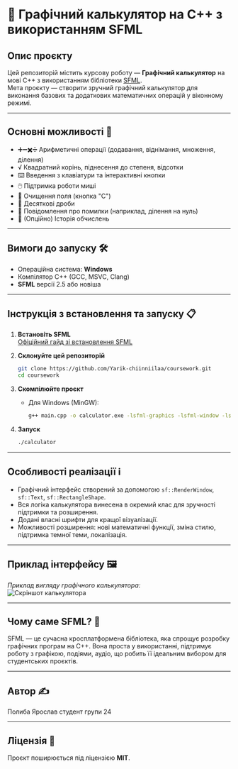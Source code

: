 # 🧮 Графічний калькулятор на C++ з використанням SFML

## Опис проєкту

Цей репозиторій містить курсову роботу — **Графічний калькулятор** на мові C++ з використанням бібліотеки [SFML](https://www.sfml-dev.org/).  
Мета проєкту — створити зручний графічний калькулятор для виконання базових та додаткових математичних операцій у віконному режимі.

---

## Основні можливості 🚀

- ➕➖✖️➗ Арифметичні операції (додавання, віднімання, множення, ділення)
- √ Квадратний корінь, піднесення до степеня, відсотки
- ⌨️ Введення з клавіатури та інтерактивні кнопки
- 🖱️ Підтримка роботи миші
- 🧹 Очищення поля (кнопка "C")
- 🔢 Десяткові дроби
- 💬 Повідомлення про помилки (наприклад, ділення на нуль)
- 🧾 (Опційно) Історія обчислень

---

## Вимоги до запуску 🛠️

- Операційна система: **Windows**
- Компілятор C++ (GCC, MSVC, Clang)
- **SFML** версії 2.5 або новіша

---

## Інструкція з встановлення та запуску 📋

1. **Встановіть SFML**  
   [Офіційний гайд зі встановлення SFML](https://www.sfml-dev.org/tutorials/2.5/)

2. **Склонуйте цей репозиторій**  
   ```bash
   git clone https://github.com/Yarik-chiinniilaa/coursework.git
   cd coursework
   ```

3. **Скомпілюйте проєкт**  
   - Для Windows (MinGW):
     ```bash
     g++ main.cpp -o calculator.exe -lsfml-graphics -lsfml-window -lsfml-system
     ```

4. **Запуск**  
   ```bash
   ./calculator
   ```

---

## Особливості реалізації ℹ️

- Графічний інтерфейс створений за допомогою `sf::RenderWindow`, `sf::Text`, `sf::RectangleShape`.
- Вся логіка калькулятора винесена в окремий клас для зручності підтримки та розширення.
- Додані власні шрифти для кращої візуалізації.
- Можливості розширення: нові математичні функції, зміна стилю, підтримка темної теми, локалізація.

---

## Приклад інтерфейсу 🖼️

_Приклад вигляду графічного калькулятора:_  
![Скріншот калькулятора](resources/screenshot.png)

---

## Чому саме SFML? 🤔

SFML — це сучасна кросплатформена бібліотека, яка спрощує розробку графічних програм на C++. Вона проста у використанні, підтримує роботу з графікою, подіями, аудіо, що робить її ідеальним вибором для студентських проєктів.

---

## Автор ✍️

Полиба Ярослав студент групи 24

---

## Ліцензія 📄

Проєкт поширюється під ліцензією **MIT**.
